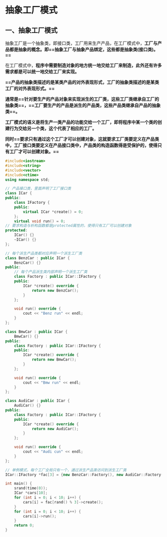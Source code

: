 # 抽象工厂模式

## 一、抽象工厂模式

抽象工厂是一个抽象类，即接口类，工厂用来生产产品，在工厂模式中，**工厂与产品都是抽象的概念。**即**==抽象工厂与抽象产品绑定，这些都是抽象类(接口类)。==**

在工厂模式中，**程序中需要制造对象的地方统一地交给工厂来制造，此外还有许多需求都是可以统一地交给工厂来实现。**

**==产品的抽象类描述的是某类产品的对外表现形式，工厂的抽象类描述的是某类工厂的对外表现形式。==**

**通常是==针对要生产的产品对象来实现派生的工厂类，这些工厂类继承自工厂的抽象类==，==工厂要生产的产品是派生的产品类，这些产品类继承自产品的抽象类==。**



**工厂模式的语义是将生产一类产品的功能交给一个工厂，即将程序中某一个类的创建行为交给另一个类，这个代表了相应的工厂。**

**同时==要求只有通过这个工厂才可以创建对象，这就要求工厂类要定义在产品类中，工厂接口类要定义在产品接口类中，产品类的构造函数得是受保护的，使得只有工厂才可以创建对象。==**



```c++
#include<iostream>
#include<string>
#include<vector>
#include<ctime>
using namespace std;

// 产品接口类，里面声明了工厂接口类
class ICar {
public:
    class IFactory {
    public:
        virtual ICar *create() = 0;
    };
    virtual void run() = 0;
// 要求构造与析构函数都是protected属性的，使得只有工厂可以创建对象
protected:
    ICar() {}
    ~ICar() {}
};

// 每个派生产品类都对应声明一个派生工厂类
class BenzCar : public ICar {
    BenzCar() {}
public:
    // 每个产品派生类内部声明一个派生工厂类
    class Factory : public ICar::IFactory {
    public:
        ICar *create() override {
            return new BenzCar();
        }
    };

    void run() override {
        cout << "Benz run" << endl;
    }
};

class BmwCar : public ICar {
    BmwCar() {}
public:
    class Factory : public ICar::IFactory {
    public:
        ICar *create() override {
            return new BmwCar();
        }
    };

    void run() override {
        cout << "Bmw run" << endl;
    }
};

class AudiCar : public ICar {
    AudiCar() {}
public:
    class Factory : public ICar::IFactory {
    public:
        ICar *create() override {
            return new AudiCar();
        }
    };

    void run() override {
        cout << "Audi cun" << endl;
    }
};

// 单例模式，每个工厂全局只有一个，通过派生产品类访问到派生工厂类
ICar::IFactory *fac[3] = {new BenzCar::Factory(), new AudiCar::Factory(), new BmwCar::Factory()};

int main() {
    srand(time(0));
    ICar *cars[10];
    for (int i = 0; i < 10; i++) {
        cars[i] = fac[rand() % 3]->create();
    }
    for (int i = 0; i < 10; i++) {
        cars[i]->run();
    }
    return 0;
}
```


